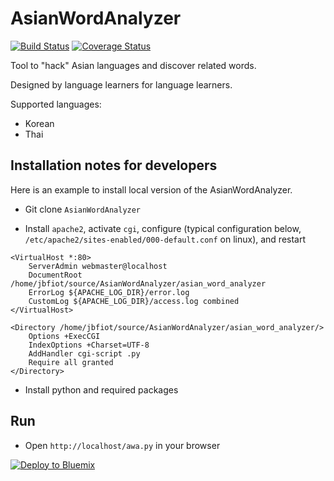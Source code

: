 # AsianWordAnalyzer 
[![Build Status](https://travis-ci.org/jbfiot/AsianWordAnalyzer.svg?branch=master)](https://travis-ci.org/jbfiot/AsianWordAnalyzer) 
[![Coverage Status](https://coveralls.io/repos/github/jbfiot/AsianWordAnalyzer/badge.svg?branch=master)](https://coveralls.io/github/jbfiot/AsianWordAnalyzer?branch=master)

Tool to "hack" Asian languages and discover related words. 

Designed by language learners for language learners.

Supported languages: 

* Korean
* Thai


## Installation notes for developers

Here is an example to install local version of the AsianWordAnalyzer.

* Git clone `AsianWordAnalyzer`

* Install `apache2`, activate `cgi`, configure (typical configuration below, `/etc/apache2/sites-enabled/000-default.conf` on linux), and restart


```
<VirtualHost *:80>
    ServerAdmin webmaster@localhost
    DocumentRoot /home/jbfiot/source/AsianWordAnalyzer/asian_word_analyzer
    ErrorLog ${APACHE_LOG_DIR}/error.log
    CustomLog ${APACHE_LOG_DIR}/access.log combined
</VirtualHost>

<Directory /home/jbfiot/source/AsianWordAnalyzer/asian_word_analyzer/>
    Options +ExecCGI
    IndexOptions +Charset=UTF-8
    AddHandler cgi-script .py
    Require all granted
</Directory>
```

* Install python and required packages

## Run

* Open `http://localhost/awa.py` in your browser

[![Deploy to Bluemix](https://bluemix.net/deploy/button.png)](https://bluemix.net/deploy?repository=https://github.com/jbfiot/AsianWordAnalyzer.git)
